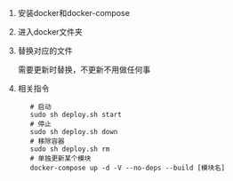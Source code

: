 

1. 安装docker和docker-compose 

2. 进入docker文件夹

3. 替换对应的文件
   
   需要更新时替换，不更新不用做任何事

4. 相关指令
   ```shell
      # 启动
      sudo sh deploy.sh start
      # 停止
      sudo sh deploy.sh down 
      # 移除容器
      sudo sh deploy.sh rm
      # 单独更新某个模块
      docker-compose up -d -V --no-deps --build [模块名] 
   
   ```








